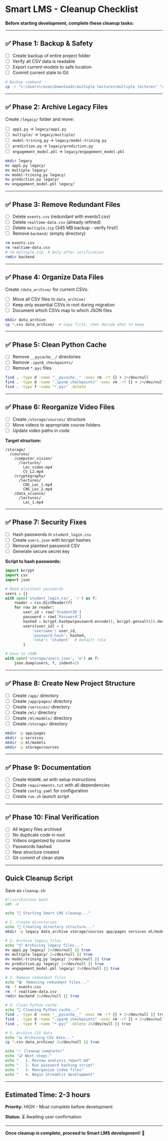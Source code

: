 # Smart LMS - Cleanup Checklist

**Before starting development, complete these cleanup tasks:**

---

## ✅ Phase 1: Backup & Safety

- [ ] Create backup of entire project folder
- [ ] Verify all CSV data is readable
- [ ] Export current models to safe location
- [ ] Commit current state to Git

```bash
# Backup command
cp -r "c:\Users\revan\Downloads\multiple lectures\multiple lectures" "c:\Users\revan\Downloads\multiple lectures\multiple lectures_backup_$(date +%Y%m%d)"
```

---

## ✅ Phase 2: Archive Legacy Files

Create `/legacy/` folder and move:

- [ ] `app1.py` → `legacy/app1.py`
- [ ] `multiple/` → `legacy/multiple/`
- [ ] `model-trining.py` → `legacy/model-trining.py`
- [ ] `prediction.py` → `legacy/prediction.py`
- [ ] `engagement_model.pkl` → `legacy/engagement_model.pkl`

```bash
mkdir legacy
mv app1.py legacy/
mv multiple legacy/
mv model-trining.py legacy/
mv prediction.py legacy/
mv engagement_model.pkl legacy/
```

---

## ✅ Phase 3: Remove Redundant Files

- [ ] Delete `events.csv` (redundant with events1.csv)
- [ ] Delete `realtime-data.csv` (already refined)
- [ ] Delete `multiple.zip` (345 MB backup - verify first!)
- [ ] Remove `backend/` (empty directory)

```bash
rm events.csv
rm realtime-data.csv
# rm multiple.zip  # Only after verification
rmdir backend
```

---

## ✅ Phase 4: Organize Data Files

Create `/data_archive/` for current CSVs:

- [ ] Move all CSV files to `data_archive/`
- [ ] Keep only essential CSVs in root during migration
- [ ] Document which CSVs map to which JSON files

```bash
mkdir data_archive
cp *.csv data_archive/  # Copy first, then decide what to keep
```

---

## ✅ Phase 5: Clean Python Cache

- [ ] Remove `__pycache__/` directories
- [ ] Remove `.ipynb_checkpoints/`
- [ ] Remove `*.pyc` files

```bash
find . -type d -name "__pycache__" -exec rm -rf {} + 2>/dev/null
find . -type d -name ".ipynb_checkpoints" -exec rm -rf {} + 2>/dev/null
find . -type f -name "*.pyc" -delete
```

---

## ✅ Phase 6: Reorganize Video Files

- [ ] Create `/storage/courses/` structure
- [ ] Move videos to appropriate course folders
- [ ] Update video paths in code

**Target structure:**
```
/storage/
  /courses/
    /computer_vision/
      /lectures/
        Lec_video.mp4
        CV_L2.mp4
    /cryptography/
      /lectures/
        CNS_Lec_1.mp4
        CNS_Lec_2.mp4
    /data_science/
      /lectures/
        Lec_1.mp4
```

---

## ✅ Phase 7: Security Fixes

- [ ] Hash passwords in `student_login.csv`
- [ ] Create `users.json` with bcrypt hashes
- [ ] Remove plaintext password CSV
- [ ] Generate secure secret key

**Script to hash passwords:**
```python
import bcrypt
import csv
import json

# Read plaintext passwords
users = {}
with open('student_login.csv', 'r') as f:
    reader = csv.DictReader(f)
    for row in reader:
        user_id = row['StudentID']
        password = row['Password']
        hashed = bcrypt.hashpw(password.encode(), bcrypt.gensalt()).decode()
        users[user_id] = {
            'username': user_id,
            'password_hash': hashed,
            'role': 'student'  # Default role
        }

# Save to JSON
with open('storage/users.json', 'w') as f:
    json.dump(users, f, indent=2)
```

---

## ✅ Phase 8: Create New Project Structure

- [ ] Create `/app/` directory
- [ ] Create `/app/pages/` directory
- [ ] Create `/services/` directory
- [ ] Create `/ml/` directory
- [ ] Create `/ml/models/` directory
- [ ] Create `/storage/` directory

```bash
mkdir -p app/pages
mkdir -p services
mkdir -p ml/models
mkdir -p storage/courses
```

---

## ✅ Phase 9: Documentation

- [ ] Create `README.md` with setup instructions
- [ ] Create `requirements.txt` with all dependencies
- [ ] Create `config.yaml` for configuration
- [ ] Create `run.sh` launch script

---

## ✅ Phase 10: Final Verification

- [ ] All legacy files archived
- [ ] No duplicate code in root
- [ ] Videos organized by course
- [ ] Passwords hashed
- [ ] New structure created
- [ ] Git commit of clean state

---

## Quick Cleanup Script

Save as `cleanup.sh`:

```bash
#!/usr/bin/env bash
set -e

echo "🧹 Starting Smart LMS cleanup..."

# 1. Create directories
echo "📁 Creating directory structure..."
mkdir -p legacy data_archive storage/courses app/pages services ml/models

# 2. Archive legacy files
echo "📦 Archiving legacy files..."
mv app1.py legacy/ 2>/dev/null || true
mv multiple legacy/ 2>/dev/null || true
mv model-trining.py legacy/ 2>/dev/null || true
mv prediction.py legacy/ 2>/dev/null || true
mv engagement_model.pkl legacy/ 2>/dev/null || true

# 3. Remove redundant files
echo "🗑️  Removing redundant files..."
rm -f events.csv
rm -f realtime-data.csv
rmdir backend 2>/dev/null || true

# 4. Clean Python cache
echo "🧼 Cleaning Python cache..."
find . -type d -name "__pycache__" -exec rm -rf {} + 2>/dev/null || true
find . -type d -name ".ipynb_checkpoints" -exec rm -rf {} + 2>/dev/null || true
find . -type f -name "*.pyc" -delete 2>/dev/null || true

# 5. Archive CSV data
echo "📊 Archiving CSV data..."
cp *.csv data_archive/ 2>/dev/null || true

echo "✅ Cleanup complete!"
echo "📋 Next steps:"
echo "   1. Review analysis_report.md"
echo "   2. Run password hashing script"
echo "   3. Reorganize video files"
echo "   4. Begin Streamlit development"
```

---

## Estimated Time: 2-3 hours

**Priority:** HIGH - Must complete before development

**Status:** ⏳ Awaiting user confirmation

---

**Once cleanup is complete, proceed to Smart LMS development!** 🚀
